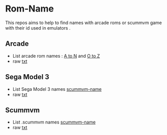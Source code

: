 # Rom-Name
This repos aims to help to find names with arcade roms or scummvm game with their id used in emulators . 

## Arcade 
- List arcade rom names : [A to N](https://github.com/matakko/rom-name/edit/main/systems/arcade-a-to-n.md) and [O to Z](https://github.com/matakko/rom-name/blob/main/systems/arcade-o-to-z.md)
- raw [txt](https://github.com/matakko/rom-name/blob/main/arcade-name.txt)

## Sega Model 3

- List Sega Model 3 names [scummvm-name](https://github.com/matakko/rom-name/blob/main/systems/model3.md)
- raw [txt]()

## Scummvm

- List .scummvm names [scummvm-name](https://github.com/matakko/rom-name/blob/main/systems/scummvm.md)
- raw [txt](https://github.com/matakko/rom-name/blob/main/scummvm-name.txt)
